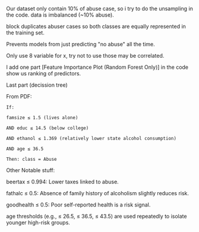 Our dataset only contain 10% of abuse case, so i try to do the unsampling in the code.
  data is imbalanced (~10% abuse).
  
  block duplicates abuser cases so both classes are equally represented in the training set.
  
  Prevents models from just predicting "no abuse" all the time.

  
Only use 8 variable for x, try not to use those may be correlated.

I add one part [Feature Importance Plot (Random Forest Only)] in the code show us ranking of predictors.

Last part (decission tree)

  From PDF:
  
    If:
    
    famsize ≤ 1.5 (lives alone)
    
    AND educ ≤ 14.5 (below college)
    
    AND ethanol ≤ 1.369 (relatively lower state alcohol consumption)
    
    AND age ≤ 36.5
    
    Then: class = Abuse


Other Notable stuff:

  beertax ≤ 0.994: Lower taxes linked to abuse.
  
  fathalc ≤ 0.5: Absence of family history of alcoholism slightly reduces risk.
  
  goodhealth ≤ 0.5: Poor self-reported health is a risk signal.
  
  age thresholds (e.g., ≤ 26.5, ≤ 36.5, ≤ 43.5) are used repeatedly to isolate younger high-risk groups.
